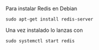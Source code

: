 Para instalar Redis en Debian

```
sudo apt-get install redis-server
```

Una vez instalado lo lanzas con

```
sudo systemctl start redis
```



